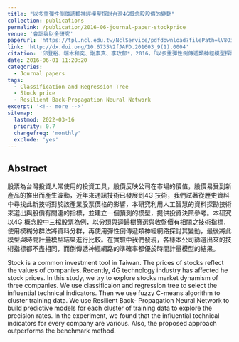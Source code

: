```yaml
---
title: "以多重彈性倒傳遞類神經模型探討台灣4G概念股股價的變動"
collection: publications
permalink: /publication/2016-06-journal-paper-stockprice
venue: '會計與財金研究'
paperurl: 'https://tpl.ncl.edu.tw/NclService/pdfdownload?filePath=lV8OirTfsslWcCxIpLbUfqNJzW0J_5fYdoLuYAJ9R81bcZDBoGPPMZwybMA32u0v&imgType=Bn5sH4BGpJw=&key=1wTuqpvjrHe7E2JKTH7xRIvqfE1AAbpOnyrPYD_KB2UeVVU9OyINO4qBZJhLTxWd&xmlId=0006918389'
link: 'http://dx.doi.org/10.6735%2fJAFD.201603_9(1).0004'
citation: '邱登裕、端木和奕、謝素真、李玫郁*，2016，「以多重彈性倒傳遞類神經模型探討台灣4G概念股股價的變動」，會計與財金研究，第9卷第1期，第51-66頁。'
date: 2016-06-01 11:20:20
categories:
  - Journal papers
tags:
  - Classification and Regression Tree
  - Stock price
  - Resilient Back-Propagation Neural Network 
excerpt: '<!-- more -->'
sitemap:
  lastmod: 2022-03-16
  priority: 0.7
  changefreq: 'monthly'
  exclude: 'yes'
---
```



## Abstract

股票為台灣投資人常使用的投資工具，股價反映公司在市場的價值，股價易受到新產品的推出而產生波動，近年來通訊技術已發展到4G 技術，我們試著從歷史資料中尋找此新技術對於該產業股票價格的影響，本研究利用人工智慧的資料探勘技術來選出與股價有關連的指標，並建立一個預測的模型，提供投資決策參考。本研究以4G 概念股中三檔股票為例，以分類與迴歸樹篩選與收盤價有相關之技術指標，使用模糊分群法將資料分群，再使用彈性倒傳遞類神經網路探討其變動，最後將此模型與時間計量模型結果進行比較。在實驗中我們發現，各樣本公司篩選出來的技術指標都不盡相同，而倒傳遞神經網路的準確率都優於時間計量模型的結果。

Stock is a common investment tool in Taiwan. The prices of stocks reflect the values of companies. Recently, 4G technology industry has affected he stock prices. In this study, we try to explore stocks market dynamism of three companies. We use classificaion and regression tree to select the influential technical indicators. Then we use fuzzy C-means algorithm to cluster training data. We use Resilient Back- Propagation Neural Network to build predictive models for each cluster of training data to explore the precision rates. In the experiment, we found that the influential technical indicators for every company are various. Also, the proposed approach outperforms the benchmark method.

